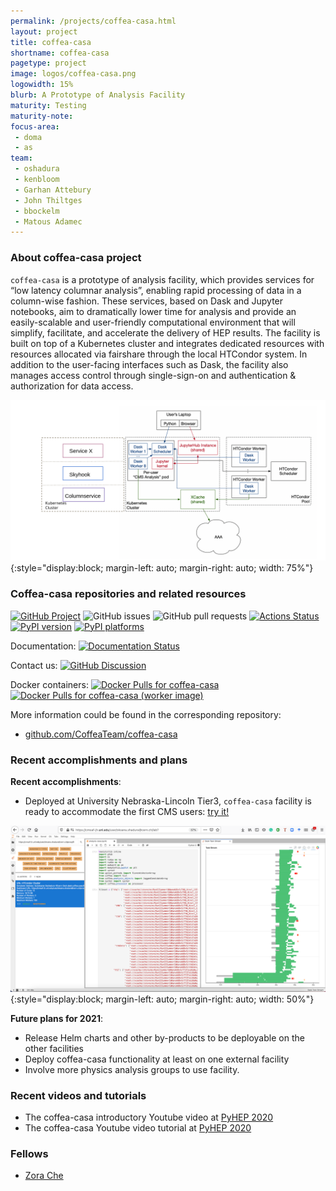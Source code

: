 ```yaml
---
permalink: /projects/coffea-casa.html
layout: project
title: coffea-casa
shortname: coffea-casa
pagetype: project
image: logos/coffea-casa.png
logowidth: 15%
blurb: A Prototype of Analysis Facility
maturity: Testing
maturity-note:
focus-area:
 - doma
 - as
team:
 - oshadura
 - kenbloom
 - Garhan Attebury
 - John Thiltges
 - bbockelm
 - Matous Adamec
---
```




### About coffea-casa project

`coffea-casa` is a prototype of analysis facility, which provides services for “low latency columnar analysis”, enabling rapid processing of data in a column-wise fashion. These services, based on Dask and Jupyter notebooks, aim to dramatically lower time for analysis and provide an easily-scalable and user-friendly computational environment that will simplify, facilitate, and accelerate the delivery of HEP results. The facility is built on top of a Kubernetes cluster and integrates dedicated resources with resources allocated via fairshare through the local HTCondor system. In addition to the user-facing interfaces such as Dask, the facility also manages access control through single-sign-on and authentication & authorization for data access.

![Generic design schema of coffea-casa analysis facility](/assets/images/coffea-casa-0.png){:style="display:block; margin-left: auto; margin-right: auto; width: 75%"}



### Coffea-casa repositories and related resources

[![GitHub Project](https://img.shields.io/badge/GitHub--blue?style=social&logo=GitHub)](https://github.com/CoffeaTeam/coffea-casa/)
![GitHub issues](https://img.shields.io/github/issues/coffeateam/coffea-casa)
![GitHub pull requests](https://img.shields.io/github/issues-pr/coffeateam/coffea-casa)
[![Actions Status][actions-badge]][actions-link]
[![PyPI version][pypi-version]][pypi-link]
[![PyPI platforms][pypi-platforms]][pypi-link]

Documentation:
[![Documentation Status][rtd-badge]][rtd-link]

Contact us:
[![GitHub Discussion][github-discussions-badge]][github-discussions-link]

[actions-badge]:            https://github.com/CoffeaTeam/coffea-casa/workflows/CI/CD/badge.svg
[actions-link]:             https://github.com/CoffeaTeam/coffea-casa/actions
[github-discussions-badge]: https://img.shields.io/static/v1?label=Discussions&message=Ask&color=blue&logo=github
[github-discussions-link]:  https://github.com/CoffeaTeam/coffea-casa/discussions
[pypi-link]:                https://pypi.org/project/coffea-casa/
[pypi-platforms]:           https://img.shields.io/pypi/pyversions/coffea-casa
[pypi-version]:             https://badge.fury.io/py/coffea-casa.svg
[rtd-badge]:                https://readthedocs.org/projects/coffea-casa/badge/?version=latest
[rtd-link]:                 https://coffea-casa.readthedocs.io/en/latest/?badge=latest

Docker containers:
[![Docker Pulls for coffea-casa](https://img.shields.io/docker/pulls/coffeateam/coffea-casa.svg)](https://hub.docker.com/r/coffeateam/coffea-casa)
[![Docker Pulls for coffea-casa (worker image)](https://img.shields.io/docker/pulls/coffeateam/coffea-casa-analysis.svg)](https://hub.docker.com/r/coffeateam/coffea-casa-analysis)

More information could be found in the corresponding repository:
 * [github.com/CoffeaTeam/coffea-casa](https://github.com/CoffeaTeam/coffea-casa)



### Recent accomplishments and plans

**Recent accomplishments**:
- Deployed at University Nebraska-Lincoln Tier3, `coffea-casa` facility is ready to accommodate the first CMS users: [try it!](https://cmsaf-jh.unl.edu/)

![Coffea-casa Jupyterlab interface with Dask Labextention powered cluster](/assets/images/coffea-casa-1.png){:style="display:block; margin-left: auto; margin-right: auto; width: 50%"}


**Future plans for 2021**:
- Release Helm charts and other by-products to be deployable on the other facilities
- Deploy coffea-casa functionality at least on one external facility
- Involve more physics analysis groups to use facility.



### Recent videos and tutorials

* The coffea-casa introductory Youtube video at [PyHEP 2020](https://www.youtube.com/watch?v=CDIFd1gDbSc)
* The coffea-casa Youtube video tutorial at [PyHEP 2020](https://www.youtube.com/watch?v=oPl0t8J36-Q)


### Fellows

* [Zora Che](/pages/fellows/zche.html)
